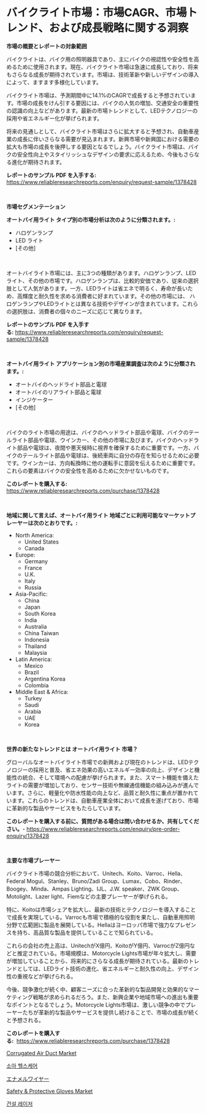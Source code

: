 <p><h1>バイクライト市場：市場CAGR、市場トレンド、および成長戦略に関する洞察</h1></p><p><strong>市場の概要とレポートの対象範囲</strong></p>
<p><p>バイクライトは、バイク用の照明器具であり、主にバイクの視認性や安全性を高めるために使用されます。現在、バイクライト市場は急速に成長しており、将来もさらなる成長が期待されています。市場は、技術革新や新しいデザインの導入によって、ますます多様化しています。</p><p>バイクライト市場は、予測期間中に14.1%のCAGRで成長すると予想されています。市場の成長をけん引する要因には、バイクの人気の増加、交通安全の重要性の認識の向上などがあります。最新の市場トレンドとして、LEDテクノロジーの採用や省エネルギー化が挙げられます。</p><p>将来の見通しとして、バイクライト市場はさらに拡大すると予想され、自動車産業の成長に伴いさらなる需要が見込まれます。新興市場や新興国における需要の拡大も市場の成長を後押しする要因となるでしょう。バイクライト市場は、バイクの安全性向上やスタイリッシュなデザインの要求に応えるため、今後もさらなる進化が期待されます。</p></p>
<p><strong>レポートのサンプル PDF を入手する:</strong> <a href="https://www.reliableresearchreports.com/enquiry/request-sample/1378428">https://www.reliableresearchreports.com/enquiry/request-sample/1378428</a></p>
<p>&nbsp;</p>
<p><strong>市場セグメンテーション</strong></p>
<p><strong>オートバイ用ライト タイプ別の市場分析は次のように分類されます。:</strong></p>
<p><ul><li>ハロゲンランプ</li><li>LED ライト</li><li>[その他]</li></ul></p>
<p>&nbsp;</p>
<p><p>オートバイライト市場には、主に3つの種類があります。ハロゲンランプ、LEDライト、その他の市場です。ハロゲンランプは、比較的安価であり、従来の選択肢として人気があります。一方、LEDライトは省エネで明るく、寿命が長いため、高輝度と耐久性を求める消費者に好まれています。その他の市場には、 ハロゲンランプやLEDライトとは異なる技術やデザインが含まれています。これらの選択肢は、消費者の個々のニーズに応じて異なります。</p></p>
<p><strong>レポートのサンプル PDF を入手する:</strong>&nbsp;<a href="https://www.reliableresearchreports.com/enquiry/request-sample/1378428">https://www.reliableresearchreports.com/enquiry/request-sample/1378428</a></p>
<p>&nbsp;</p>
<p><strong> オートバイ用ライト アプリケーション別の市場産業調査は次のように分類されます。:</strong></p>
<p><ul><li>オートバイのヘッドライト部品と電球</li><li>オートバイのリアライト部品と電球</li><li>インジケーター</li><li>[その他]</li></ul></p>
<p>&nbsp;</p>
<p><p>バイクのライト市場の用途は、バイクのヘッドライト部品や電球、バイクのテールライト部品や電球、ウインカー、その他の市場に及びます。バイクのヘッドライト部品や電球は、夜間や悪天候時に視界を確保するために重要です。一方、バイクのテールライト部品や電球は、後続車両に自分の存在を知らせるために必要です。ウインカーは、方向転換時に他の運転手に意図を伝えるために重要です。これらの要素はバイクの安全性を高めるために欠かせないものです。</p></p>
<p><strong>このレポートを購入する:</strong>&nbsp; <a href="https://www.reliableresearchreports.com/purchase/1378428">https://www.reliableresearchreports.com/purchase/1378428</a></p>
<p>&nbsp;</p>
<p><strong>地域に関して言えば、オートバイ用ライト 地域ごとに利用可能なマーケットプレーヤーは次のとおりです。:</strong></p>
<p><ul>
    <li>
        North America:
        <ul>
            <li>United States</li>
            <li>Canada</li>
        </ul>
    </li>
    <li>
        Europe:
        <ul>
            <li>Germany</li>
            <li>France</li>
            <li>U.K.</li>
            <li>Italy</li>
            <li>Russia</li>
        </ul>
    </li>
    <li>
        Asia-Pacific:
        <ul>
            <li>China</li>
            <li>Japan</li>
            <li>South Korea</li>
            <li>India</li>
            <li>Australia</li>
            <li>China Taiwan</li>
            <li>Indonesia</li>
            <li>Thailand</li>
            <li>Malaysia</li>
        </ul>
    </li>
    <li>
        Latin America:
        <ul>
            <li>Mexico</li>
            <li>Brazil</li>
            <li>Argentina Korea</li>
            <li>Colombia</li>
        </ul>
    </li>
    <li>
        Middle East & Africa:
        <ul>
            <li>Turkey</li>
            <li>Saudi</li>
            <li>Arabia</li>
            <li>UAE</li>
            <li>Korea</li>
        </ul>
    </li>
    </ul></p>
<p>&nbsp;</p>
<p><strong>世界の新たなトレンドとは オートバイ用ライト 市場？</strong></p>
<p><p>グローバルなオートバイライト市場での新興および現在のトレンドは、LEDテクノロジーの採用と普及、省エネ効果の高いエネルギー効率の向上、デザインと機能性の統合、そして環境への配慮が挙げられます。また、スマート機能を備えたライトの需要が増加しており、センサー技術や無線通信機能の組み込みが進んでいます。さらに、軽量化や防水性能の向上など、品質と耐久性に重点が置かれています。これらのトレンドは、自動車産業全体において成長を遂げており、市場に革新的な製品やサービスをもたらしています。</p></p>
<p><strong>このレポートを購入する前に、質問がある場合は問い合わせるか、共有してください。</strong>- <a href="https://www.reliableresearchreports.com/enquiry/pre-order-enquiry/1378428">https://www.reliableresearchreports.com/enquiry/pre-order-enquiry/1378428</a></p>
<p>&nbsp;</p>
<p><strong>主要な市場プレーヤー</strong></p>
<p><p>バイクライト市場の競合分析において、Unitech、Koito、Varroc、Hella、Federal Mogul、Stanley、Bruno/Zadi Group、Lumax、Cobo、Rinder、Boogey、Minda、Ampas Lighting、IJL、J.W. speaker、ZWK Group、Motolight、Lazer light、Fiemなどの主要プレーヤーが挙げられる。 </p><p>特に、Koitoは市場シェアを拡大し、最新の技術とテクノロジーを導入することで成長を実現している。Varrocも市場で積極的な役割を果たし、自動車用照明分野で広範囲に製品を展開している。Hellaはヨーロッパ市場で強力なプレゼンスを持ち、高品質な製品を提供していることで知られている。 </p><p>これらの会社の売上高は、UnitechがX億円、KoitoがY億円、VarrocがZ億円などと推定されている。市場規模は、Motorcycle Lights市場が年々拡大し、需要が増加していることから、将来的にさらなる成長が期待されている。最新のトレンドとしては、LEDライト技術の進化、省エネルギーと耐久性の向上、デザイン性の重視などが挙げられる。</p><p>今後、競争激化が続く中、顧客ニーズに合った革新的な製品開発と効果的なマーケティング戦略が求められるだろう。また、新興企業や地域市場への進出も重要なポイントとなるでしょう。Motorcycle Lights市場は、激しい競争の中でプレーヤーたちが革新的な製品やサービスを提供し続けることで、市場の成長が続くと予想される。</p></p>
<p><strong>このレポートを購入する:</strong>&nbsp;&nbsp;<a href="https://www.reliableresearchreports.com/purchase/1378428">https://www.reliableresearchreports.com/purchase/1378428</a></p>
<p><p><a href="https://github.com/prosalinda88/Market-Research-Report-List-3/blob/main/corrugated-air-duct-market.md">Corrugated Air Duct Market</a></p><p><a href="https://github.com/vsoq0zknh59/Market-Research-Report-List-1/blob/main/2386452219.md">소아 헬스케어</a></p><p><a href="https://medium.com/@dm15982023/%E3%82%A8%E3%83%8A%E3%83%A1%E3%83%AB%E3%83%AF%E3%82%A4%E3%83%A4%E3%83%BC%E5%B8%82%E5%A0%B4-2031%E5%B9%B4%E3%81%BE%E3%81%A7%E3%81%AE%E5%8B%95%E5%90%91-%E4%BA%88%E6%B8%AC-%E7%AB%B6%E4%BA%89%E5%88%86%E6%9E%90-ba71185e3c57">エナメルワイヤー</a></p><p><a href="https://issuu.com/reportprime-2/docs/safety-protective-gloves-market-size-2030.pptx">Safety & Protective Gloves Market</a></p><p><a href="https://medium.com/@trevorkruvalis5678/%EA%B1%B4%EC%84%A4-%EB%A0%88%EC%9D%B4%EC%A0%80-%EC%8B%9C%EC%9E%A5-%EA%B2%BD%EC%9F%81-%EB%B6%84%EC%84%9D-%EC%8B%9C%EC%9E%A5-%EB%8F%99%ED%96%A5-%EB%B0%8F-2031%EB%85%84%EA%B9%8C%EC%A7%80-%EC%98%88%EC%B8%A1-be4c57db9d6b">건설 레이저</a></p></p>
